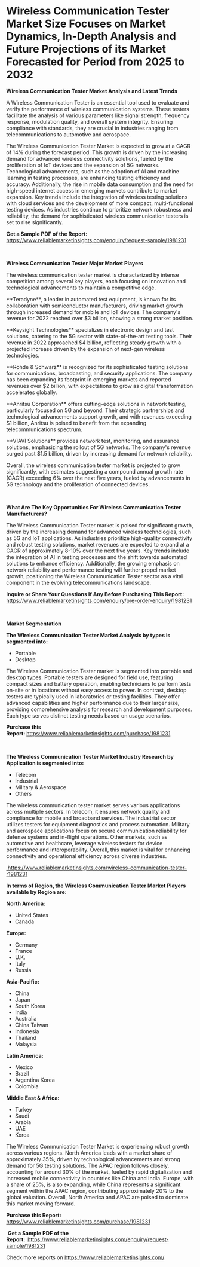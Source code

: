 <p><h1>Wireless Communication Tester Market Size Focuses on Market Dynamics, In-Depth Analysis and Future Projections of its Market Forecasted for Period from 2025 to 2032</h1></p><p><strong>Wireless Communication Tester Market Analysis and Latest Trends</strong></p>
<p><p>A Wireless Communication Tester is an essential tool used to evaluate and verify the performance of wireless communication systems. These testers facilitate the analysis of various parameters like signal strength, frequency response, modulation quality, and overall system integrity. Ensuring compliance with standards, they are crucial in industries ranging from telecommunications to automotive and aerospace.</p><p>The Wireless Communication Tester Market is expected to grow at a CAGR of 14% during the forecast period. This growth is driven by the increasing demand for advanced wireless connectivity solutions, fueled by the proliferation of IoT devices and the expansion of 5G networks. Technological advancements, such as the adoption of AI and machine learning in testing processes, are enhancing testing efficiency and accuracy. Additionally, the rise in mobile data consumption and the need for high-speed internet access in emerging markets contribute to market expansion. Key trends include the integration of wireless testing solutions with cloud services and the development of more compact, multi-functional testing devices. As industries continue to prioritize network robustness and reliability, the demand for sophisticated wireless communication testers is set to rise significantly.</p></p>
<p><strong>Get a Sample PDF of the Report:&nbsp;</strong> <a href="https://www.reliablemarketinsights.com/enquiry/request-sample/1981231?utm_campaign=3047&utm_medium=2&utm_source=Github&utm_content=ia&utm_term=06042025&utm_id=wireless-communication-tester">https://www.reliablemarketinsights.com/enquiry/request-sample/1981231</a></p>
<p>&nbsp;</p>
<p><strong>Wireless Communication Tester Major Market Players</strong></p>
<p><p>The wireless communication tester market is characterized by intense competition among several key players, each focusing on innovation and technological advancements to maintain a competitive edge. </p><p>**Teradyne**, a leader in automated test equipment, is known for its collaboration with semiconductor manufacturers, driving market growth through increased demand for mobile and IoT devices. The company's revenue for 2022 reached over $3 billion, showing a strong market position.</p><p>**Keysight Technologies** specializes in electronic design and test solutions, catering to the 5G sector with state-of-the-art testing tools. Their revenue in 2022 approached $4 billion, reflecting steady growth with a projected increase driven by the expansion of next-gen wireless technologies.</p><p>**Rohde & Schwarz** is recognized for its sophisticated testing solutions for communications, broadcasting, and security applications. The company has been expanding its footprint in emerging markets and reported revenues over $2 billion, with expectations to grow as digital transformation accelerates globally.</p><p>**Anritsu Corporation** offers cutting-edge solutions in network testing, particularly focused on 5G and beyond. Their strategic partnerships and technological advancements support growth, and with revenues exceeding $1 billion, Anritsu is poised to benefit from the expanding telecommunications spectrum.</p><p>**VIAVI Solutions** provides network test, monitoring, and assurance solutions, emphasizing the rollout of 5G networks. The company's revenue surged past $1.5 billion, driven by increasing demand for network reliability.</p><p>Overall, the wireless communication tester market is projected to grow significantly, with estimates suggesting a compound annual growth rate (CAGR) exceeding 6% over the next five years, fueled by advancements in 5G technology and the proliferation of connected devices.</p></p>
<p>&nbsp;</p>
<p><strong>What Are The Key Opportunities For Wireless Communication Tester Manufacturers?</strong></p>
<p><p>The Wireless Communication Tester market is poised for significant growth, driven by the increasing demand for advanced wireless technologies, such as 5G and IoT applications. As industries prioritize high-quality connectivity and robust testing solutions, market revenues are expected to expand at a CAGR of approximately 8-10% over the next five years. Key trends include the integration of AI in testing processes and the shift towards automated solutions to enhance efficiency. Additionally, the growing emphasis on network reliability and performance testing will further propel market growth, positioning the Wireless Communication Tester sector as a vital component in the evolving telecommunications landscape.</p></p>
<p><strong>Inquire or Share Your Questions If Any Before Purchasing This Report:</strong> <a href="https://www.reliablemarketinsights.com/enquiry/pre-order-enquiry/1981231?utm_campaign=3047&utm_medium=2&utm_source=Github&utm_content=ia&utm_term=06042025&utm_id=wireless-communication-tester">https://www.reliablemarketinsights.com/enquiry/pre-order-enquiry/1981231</a></p>
<p>&nbsp;</p>
<p><strong>Market Segmentation</strong></p>
<p><strong>The Wireless Communication Tester Market Analysis by types is segmented into:</strong></p>
<p><ul><li>Portable</li><li>Desktop</li></ul></p>
<p><p>The Wireless Communication Tester market is segmented into portable and desktop types. Portable testers are designed for field use, featuring compact sizes and battery operation, enabling technicians to perform tests on-site or in locations without easy access to power. In contrast, desktop testers are typically used in laboratories or testing facilities. They offer advanced capabilities and higher performance due to their larger size, providing comprehensive analysis for research and development purposes. Each type serves distinct testing needs based on usage scenarios.</p></p>
<p><strong>Purchase this Report:&nbsp;</strong><a href="https://www.reliablemarketinsights.com/purchase/1981231?utm_campaign=3047&utm_medium=2&utm_source=Github&utm_content=ia&utm_term=06042025&utm_id=wireless-communication-tester">https://www.reliablemarketinsights.com/purchase/1981231</a></p>
<p>&nbsp;</p>
<p><strong>The Wireless Communication Tester Market Industry Research by Application is segmented into:</strong></p>
<p><ul><li>Telecom</li><li>Industrial</li><li>Military & Aerospace</li><li>Others</li></ul></p>
<p><p>The wireless communication tester market serves various applications across multiple sectors. In telecom, it ensures network quality and compliance for mobile and broadband services. The industrial sector utilizes testers for equipment diagnostics and process automation. Military and aerospace applications focus on secure communication reliability for defense systems and in-flight operations. Other markets, such as automotive and healthcare, leverage wireless testers for device performance and interoperability. Overall, this market is vital for enhancing connectivity and operational efficiency across diverse industries.</p></p>
<p><a href="https://www.reliablemarketinsights.com/wireless-communication-tester-r1981231?utm_campaign=3047&utm_medium=2&utm_source=Github&utm_content=ia&utm_term=06042025&utm_id=wireless-communication-tester">&nbsp;https://www.reliablemarketinsights.com/wireless-communication-tester-r1981231</a></p>
<p><strong>In terms of Region, the Wireless Communication Tester Market Players available by Region are:</strong></p>
<p>
    <p> <strong> North America: </strong>
        <ul>
            <li>United States</li>
            <li>Canada</li>
        </ul>
        </p> 
    <p> <strong> Europe: </strong>
        <ul>
            <li>Germany</li>
            <li>France</li>
            <li>U.K.</li>
            <li>Italy</li>
            <li>Russia</li>
        </ul>
        </p> 
    <p> <strong> Asia-Pacific: </strong>
        <ul>
            <li>China</li>
            <li>Japan</li>
            <li>South Korea</li>
            <li>India</li>
            <li>Australia</li>
            <li>China Taiwan</li>
            <li>Indonesia</li>
            <li>Thailand</li>
            <li>Malaysia</li>
        </ul>
        </p> 
    <p> <strong> Latin America: </strong>
        <ul>
            <li>Mexico</li>
            <li>Brazil</li>
            <li>Argentina Korea</li>
            <li>Colombia</li>
        </ul>
        </p> 
    <p> <strong> Middle East & Africa: </strong>
        <ul>
            <li>Turkey</li>
            <li>Saudi</li>
            <li>Arabia</li>
            <li>UAE</li>
            <li>Korea</li>
        </ul>
    </p>
    </p>
<p><p>The Wireless Communication Tester Market is experiencing robust growth across various regions. North America leads with a market share of approximately 35%, driven by technological advancements and strong demand for 5G testing solutions. The APAC region follows closely, accounting for around 30% of the market, fueled by rapid digitalization and increased mobile connectivity in countries like China and India. Europe, with a share of 25%, is also expanding, while China represents a significant segment within the APAC region, contributing approximately 20% to the global valuation. Overall, North America and APAC are poised to dominate this market moving forward.</p></p>
<p><strong>Purchase this Report: </strong><a href="https://www.reliablemarketinsights.com/purchase/1981231?utm_campaign=3047&utm_medium=2&utm_source=Github&utm_content=ia&utm_term=06042025&utm_id=wireless-communication-tester">https://www.reliablemarketinsights.com/purchase/1981231</a></p>
<p>&nbsp;<strong>Get a Sample PDF of the Report:&nbsp;&nbsp;</strong><a href="https://www.reliablemarketinsights.com/enquiry/request-sample/1981231?utm_campaign=3047&utm_medium=2&utm_source=Github&utm_content=ia&utm_term=06042025&utm_id=wireless-communication-tester">https://www.reliablemarketinsights.com/enquiry/request-sample/1981231</a></p>
<p><strong></strong></p>
<p>Check more reports on <a href="https://www.reliablemarketinsights.com/?utm_campaign=3047&utm_medium=2&utm_source=Github&utm_content=ia&utm_term=06042025&utm_id=wireless-communication-tester">https://www.reliablemarketinsights.com/</a></p>